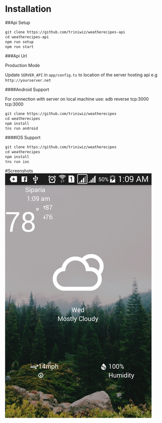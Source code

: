 # Installation


##Api Setup

```
git clone https://github.com/triniwiz/weatherecipes-api
cd weatherecipes-api
npm run setup
npm run start
```

###Api Url

Production Mode

Update `SERVER_API` in `app/config.ts` to location of the server hosting api e.g `http://yourserver.net`

####Android Support

For connection with server on local machine use: adb reverse tcp:3000 tcp:3000
```
git clone https://github.com/triniwiz/weatherecipes
cd weatherecipes
npm install
tns run android
```

####IOS Support

```
git clone https://github.com/triniwiz/weatherecipes
cd weatherecipes
npm install
tns run ios
```


#Screenshots
![screenshots](/screenshots/Screenshot_2016-06-08-01-09-48.png)
